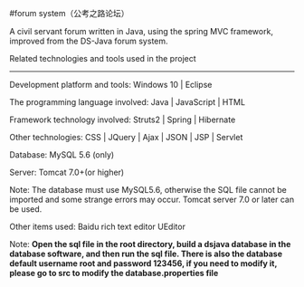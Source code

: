 #forum system（公考之路论坛）

A civil servant forum written in Java, using the spring MVC framework, improved from the DS-Java forum system.

Related technologies and tools used in the project

----------

Development platform and tools: Windows 10 | Eclipse

The programming language involved: Java | JavaScript | HTML

Framework technology involved: Struts2 | Spring | Hibernate

Other technologies: CSS | JQuery | Ajax | JSON | JSP | Servlet

Database: MySQL 5.6 (only)

Server: Tomcat 7.0+(or higher)

Note: The database must use MySQL5.6, otherwise the SQL file cannot be imported and some strange errors may occur. Tomcat server 7.0 or later can be used.

Other items used: Baidu rich text editor UEditor



Note: **Open the sql file in the root directory, build a dsjava database in the database software, and then run the sql file. There is also the database default username root and password 123456, if you need to modify it, please go to src to modify the database.properties file**




